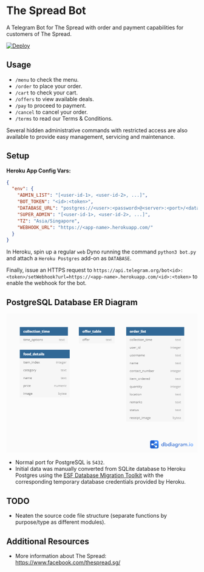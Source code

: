 # The Spread Bot
A Telegram Bot for The Spread with order and payment capabilities for customers of The Spread.

[![Deploy](https://www.herokucdn.com/deploy/button.svg)](https://heroku.com/deploy?template=https://github.com/jamestiotio/TheSpreadBot)

## Usage
- `/menu` to check the menu.
- `/order` to place your order.
- `/cart` to check your cart.
- `/offers` to view available deals.
- `/pay` to proceed to payment.
- `/cancel` to cancel your order.
- `/terms` to read our Terms & Conditions.

Several hidden administrative commands with restricted access are also available to provide easy management, servicing and maintenance.

## Setup

**Heroku App Config Vars:**

``` json
{
  "env": {
    "ADMIN_LIST": "[<user-id-1>, <user-id-2>, ...]",
    "BOT_TOKEN": "<id>:<token>",
    "DATABASE_URL": "postgres://<user>:<password>@<server>:<port>/<database>",
    "SUPER_ADMIN": "[<user-id-1>, <user-id-2>, ...]",
    "TZ": "Asia/Singapore",
    "WEBHOOK_URL": "https://<app-name>.herokuapp.com/"
  }
}
```

In Heroku, spin up a regular `web` Dyno running the command `python3 bot.py` and attach a `Heroku Postgres` add-on as `DATABASE`.

Finally, issue an HTTPS request to `https://api.telegram.org/bot<id>:<token>/setWebhook?url=https://<app-name>.herokuapp.com/<id>:<token>` to enable the webhook for the bot.

## PostgreSQL Database ER Diagram

![pgsql-er-diagram](./images/thespreadbot_pgdb_schematics.png)

- Normal port for PostgreSQL is `5432`.
- Initial data was manually converted from SQLite database to Heroku Postgres using the [ESF Database Migration Toolkit](https://www.dbsofts.com/) with the corresponding temporary database credentials provided by Heroku.

## TODO

- Neaten the source code file structure (separate functions by purpose/type as different modules).

## Additional Resources

- More information about The Spread: https://www.facebook.com/thespread.sg/

